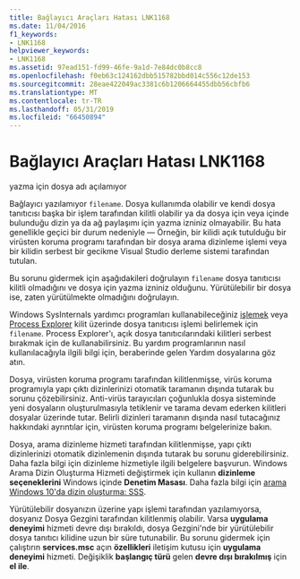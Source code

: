 ```yaml
---
title: Bağlayıcı Araçları Hatası LNK1168
ms.date: 11/04/2016
f1_keywords:
- LNK1168
helpviewer_keywords:
- LNK1168
ms.assetid: 97ead151-fd99-46fe-9a1d-7e84dc0b8cc8
ms.openlocfilehash: f0eb63c124162dbb515782bbd014c556c12de153
ms.sourcegitcommit: 28eae422049ac3381c6b1206664455dbb56cbfb6
ms.translationtype: MT
ms.contentlocale: tr-TR
ms.lasthandoff: 05/31/2019
ms.locfileid: "66450894"
---
```

# <a name="linker-tools-error-lnk1168"></a>Bağlayıcı Araçları Hatası LNK1168

yazma için dosya adı açılamıyor

Bağlayıcı yazılamıyor `filename`. Dosya kullanımda olabilir ve kendi dosya tanıtıcısı başka bir işlem tarafından kilitli olabilir ya da dosya için veya içinde bulunduğu dizin ya da ağ paylaşımı için yazma izniniz olmayabilir. Bu hata genellikle geçici bir durum nedeniyle — Örneğin, bir kilidi açık tutulduğu bir virüsten koruma programı tarafından bir dosya arama dizinleme işlemi veya bir kilidin serbest bir gecikme Visual Studio derleme sistemi tarafından tutulan.

Bu sorunu gidermek için aşağıdakileri doğrulayın `filename` dosya tanıtıcısı kilitli olmadığını ve dosya için yazma izniniz olduğunu. Yürütülebilir bir dosya ise, zaten yürütülmekte olmadığını doğrulayın.

Windows SysInternals yardımcı programları kullanabileceğiniz [işlemek](/sysinternals/downloads/handle) veya [Process Explorer](/sysinternals/downloads/process-explorer) kilit üzerinde dosya tanıtıcısı işlemi belirlemek için `filename`. Process Explorer'ı, açık dosya tanıtıcılarındaki kilitleri serbest bırakmak için de kullanabilirsiniz. Bu yardım programlarının nasıl kullanılacağıyla ilgili bilgi için, beraberinde gelen Yardım dosyalarına göz atın.

Dosya, virüsten koruma programı tarafından kilitlenmişse, virüs koruma programıyla yapı çıktı dizinlerinizi otomatik taramanın dışında tutarak bu sorunu çözebilirsiniz. Anti-virüs tarayıcıları çoğunlukla dosya sisteminde yeni dosyaların oluşturulmasıyla tetiklenir ve tarama devam ederken kilitleri dosyalar üzerinde tutar. Belirli dizinleri taramanın dışında nasıl tutacağınız hakkındaki ayrıntılar için, virüsten koruma programı belgelerinize bakın.

Dosya, arama dizinleme hizmeti tarafından kilitlenmişse, yapı çıktı dizinlerinizi otomatik dizinlemenin dışında tutarak bu sorunu giderebilirsiniz. Daha fazla bilgi için dizinleme hizmetiyle ilgili belgelere başvurun. Windows Arama Dizin Oluşturma Hizmeti değiştirmek için kullanın **dizinleme seçeneklerini** Windows içinde **Denetim Masası**. Daha fazla bilgi için [arama Windows 10'da dizin oluşturma: SSS](https://support.microsoft.com/help/4098843/windows-10-search-indexing-faq).

Yürütülebilir dosyanızın üzerine yapı işlemi tarafından yazılamıyorsa, dosyanız Dosya Gezgini tarafından kilitlenmiş olabilir. Varsa **uygulama deneyimi** hizmeti devre dışı bırakıldı, dosya Gezgini'nde bir yürütülebilir dosya tanıtıcı kilidine uzun bir süre tutunabilir. Bu sorunu gidermek için çalıştırın **services.msc** açın **özellikleri** iletişim kutusu için **uygulama deneyimi** hizmeti. Değişiklik **başlangıç türü** gelen **devre dışı bırakılmış** için **el ile**.
